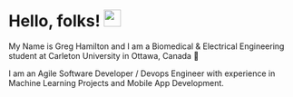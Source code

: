 # Hello, folks! <img src="https://raw.githubusercontent.com/MartinHeinz/MartinHeinz/master/wave.gif" width="30px">

My Name is Greg Hamilton and I am a Biomedical & Electrical Engineering student at Carleton University in Ottawa, Canada :maple_leaf:

I am an Agile Software Developer / Devops Engineer with experience in Machine Learning Projects and Mobile App Development.
<!--[![Gregs's github stats](https://github-readme-stats.vercel.app/api?username=GregHamilton007&show_icons=true&count_private=true)](https://github.com/anuraghazra/github-readme-stats)
-->


<!--
**GregHamilton007/GregHamilton007** is a ✨ _special_ ✨ repository because its `README.md` (this file) appears on your GitHub profile.

Here are some ideas to get you started:

- 🔭 I’m currently working on ...
- 🌱 I’m currently learning ...
- 👯 I’m looking to collaborate on ...
- 🤔 I’m looking for help with ...
- 💬 Ask me about ...
- 📫 How to reach me: ...
- 😄 Pronouns: ...
- ⚡ Fun fact: ...
-->
